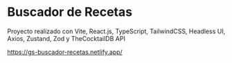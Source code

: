 # Buscador de Recetas

Proyecto realizado con Vite, React.js, TypeScript, TailwindCSS, Headless UI, Axios, Zustand, Zod y TheCocktailDB API

https://gs-buscador-recetas.netlify.app/
